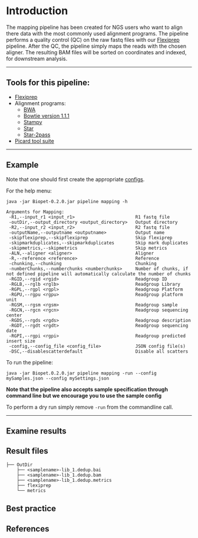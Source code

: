 # Introduction
The mapping pipeline has been created for NGS users who want to align there data with the most commonly used alignment programs.
The pipeline performs a quality control (QC) on the raw fastq files with our [Flexiprep](flexiprep.md) pipeline. 
After the QC, the pipeline simply maps the reads with the chosen aligner. The resulting BAM files will be sorted on coordinates and indexed, for downstream analysis.

----

## Tools for this pipeline:

* [Flexiprep](flexiprep.md)
* Alignment programs:
    * <a href="http://bio-bwa.sourceforge.net/bwa.shtml" target="_blank">BWA</a>
    * <a href="http://bowtie-bio.sourceforge.net/index.shtml" target="_blank">Bowtie version 1.1.1</a>
    * <a href="http://www.well.ox.ac.uk/project-stampy" target="_blank">Stampy</a>
    * <a href="https://github.com/alexdobin/STAR" target="_blank">Star</a>
    * <a href="https://github.com/alexdobin/STAR" target="_blank">Star-2pass</a>
* <a href="http://broadinstitute.github.io/picard/" target="_blank">Picard tool suite</a>

----

## Example
Note that one should first create the appropriate [configs](../config.md).

For the help menu:
~~~
java -jar Biopet-0.2.0.jar pipeline mapping -h

Arguments for Mapping:
 -R1,--input_r1 <input_r1>                       R1 fastq file
 -outDir,--output_directory <output_directory>   Output directory
 -R2,--input_r2 <input_r2>                       R2 fastq file
 -outputName,--outputname <outputname>           Output name
 -skipflexiprep,--skipflexiprep                  Skip flexiprep
 -skipmarkduplicates,--skipmarkduplicates        Skip mark duplicates
 -skipmetrics,--skipmetrics                      Skip metrics
 -ALN,--aligner <aligner>                        Aligner
 -R,--reference <reference>                      Reference
 -chunking,--chunking                            Chunking
 -numberChunks,--numberchunks <numberchunks>     Number of chunks, if not defined pipeline will automatically calculate the number of chunks
 -RGID,--rgid <rgid>                             Readgroup ID
 -RGLB,--rglb <rglb>                             Readgroup Library
 -RGPL,--rgpl <rgpl>                             Readgroup Platform
 -RGPU,--rgpu <rgpu>                             Readgroup platform unit
 -RGSM,--rgsm <rgsm>                             Readgroup sample
 -RGCN,--rgcn <rgcn>                             Readgroup sequencing center
 -RGDS,--rgds <rgds>                             Readgroup description
 -RGDT,--rgdt <rgdt>                             Readgroup sequencing date
 -RGPI,--rgpi <rgpi>                             Readgroup predicted insert size
 -config,--config_file <config_file>             JSON config file(s)
 -DSC,--disablescatterdefault                    Disable all scatters
~~~

To run the pipeline:
~~~
java -jar Biopet.0.2.0.jar pipeline mapping -run --config mySamples.json --config mySettings.json
~~~
__Note that the pipeline also accepts sample specification through command line but we encourage you to use the sample config__

To perform a dry run simply remove `-run` from the commandline call.

----

## Examine results

## Result files
~~~
├── OutDir
    ├── <samplename>-lib_1.dedup.bai
    ├── <samplename>-lib_1.dedup.bam
    ├── <samplename>-lib_1.dedup.metrics
    ├── flexiprep
    └── metrics
~~~


## Best practice

## References
